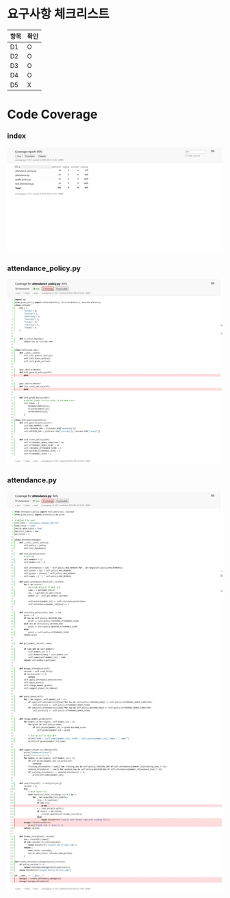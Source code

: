 # 요구사항 체크리스트
| 항목 | 확인 |
|------|--|
| D1   | O |
| D2   | O |
| D3   | O |
| D4   | O |
| D5   | X |

# Code Coverage
### index
![캡쳐 화면](./mission2/coverage.jpeg "Code Coverage 캡쳐 화면")
### attendance_policy.py
![캡쳐 화면](./mission2/coverage2.jpeg "Code Coverage 캡쳐 화면")
### attendance.py
![캡쳐 화면](./mission2/coverage3.jpeg "Code Coverage 캡쳐 화면")
